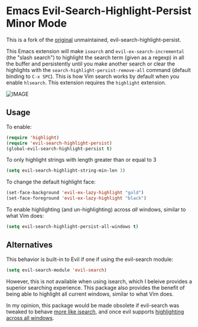 # Emacs Evil-Search-Highlight-Persist Minor Mode

This is a fork of the [original](https://github.com/juanjux/evil-search-highlight-persist)
unmaintained, evil-search-highlight-persist.

This Emacs extension will make `isearch` and `evil-ex-search-incremental` (the "slash search") to
highlight the search term (given as a regexp) in all the buffer and persistently until you make
another search or clear the highlights with the `search-highlight-persist-remove-all` command
(default binding to `C-x SPC`). This is how Vim search works by default when you enable
`hlsearch`. This extension requires the `highlight` extension.

![IMAGE](http://i.imgur.com/mwANxIA.png)

## Usage

To enable:

```cl
(require 'highlight)
(require 'evil-search-highlight-persist)
(global-evil-search-highlight-persist t)
```

To only highlight strings with length greater than or equal to 3

```cl
(setq evil-search-highlight-string-min-len 3)
```

To change the default highlight face:

```cl
(set-face-background 'evil-ex-lazy-highlight "gold")
(set-face-foreground 'evil-ex-lazy-highlight "black")
```

To enable highlighting (and un-highlighting) across *all* windows, similar to what Vim does:

```cl
(setq evil-search-highlight-persist-all-windows t)
```

## Alternatives

This behavior is built-in to Evil if one if using the evil-search module:

```cl
(setq evil-search-module 'evil-search)
```

However, this is not available when using isearch, which I beleive provides a superior searching
experience. This package also provides the benefit of being able to highlight all current windows,
similar to what Vim does.

In my opinion, this package would be made obsolete if evil-search was tweaked to behave
[more like isearch](https://github.com/emacs-evil/evil/issues/813), and once evil supports
[highlighting across all windows](https://github.com/emacs-evil/evil/issues/805).
